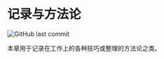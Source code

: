 # 记录与方法论

![GitHub last commit](https://img.shields.io/github/last-commit/luojunhui1/Book?label=JunShan%20Update&logo=Github)

本章用于记录在工作上的各种技巧或整理的方法论之类。